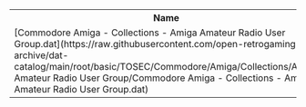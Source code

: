 <table>
<tr><th>Name</th><th>Size</th></tr>
<tr><td>
[Commodore Amiga - Collections - Amiga Amateur Radio User Group.dat](https://raw.githubusercontent.com/open-retrogaming-archive/dat-catalog/main/root/basic/TOSEC/Commodore/Amiga/Collections/Amiga Amateur Radio User Group/Commodore Amiga - Collections - Amiga Amateur Radio User Group.dat)
</td><td>32102</td></tr>
</table>
